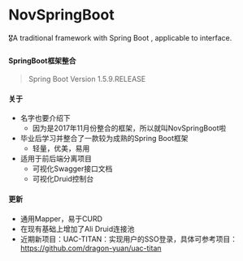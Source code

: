 # NovSpringBoot
🎖A traditional framework with Spring Boot , applicable to interface.

#### SpringBoot框架整合
> Spring Boot Version 1.5.9.RELEASE

#### 关于
- 名字也要介绍下
	- 因为是2017年11月份整合的框架，所以就叫NovSpringBoot啦
- 毕业后学习并整合了一款较为成熟的Spring Boot框架
	- 轻量，优美，易用
- 适用于前后端分离项目
    - 可视化Swagger接口文档
    - 可视化Druid控制台

#### 更新
- 通用Mapper，易于CURD
- 在现有基础上增加了Ali Druid连接池
- 近期新项目：UAC-TITAN：实现用户的SSO登录，具体可参考项目：https://github.com/dragon-yuan/uac-titan
